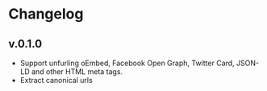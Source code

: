 # Changelog

## v.0.1.0
* Support unfurling oEmbed, Facebook Open Graph, Twitter Card, JSON-LD and other HTML meta tags.
* Extract canonical urls
